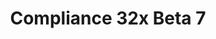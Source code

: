 ---
layout: post
title: Compliance 32x Beta 7
permalink: /compliance32x/B7
comments: true
comments-id: 1.16.5-32x-Beta-7
header-img: compliance32x/releases/B7.jpg

long_text: This is your bi-weekly dose of Compliance, imported organically straight from our Discord and GitHub! This time around we've got a lot of changes to common blocks such as stone, bedrock or terracotta as well as a whole bunch of new mobs like pandas and dolphins! We are also proud to introduce our new, completely unique nether portal texture, which was made with the use of actual minecraft code from older versions. And for Bedrock players we've got a lot of new UI textures! We hope you appreciate the update, and are looking forward to seeing you in two weeks again!

main_changelog: changelogs/compliance32

download:
  - Java - 1.16.5 (GitHub):
    - https://github.com/Compliance-Resource-Pack/Compliance-Java-32x/releases/download/beta-7/Compliance-32x-Java-Beta-7.zip
  - Java - 1.16.5 (CurseForge):
    - https://www.curseforge.com/minecraft/texture-packs/compliance-32x/download/3288611
  - Bedrock - 1.16.220 (GitHub):
    - https://github.com/Compliance-Resource-Pack/Compliance-Bedrock-32x/releases/download/beta-7/Compliance-32x-Bedrock-Beta-7.mcpack
---